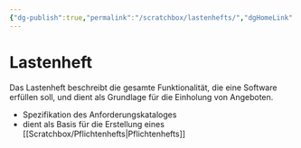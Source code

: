 ```yaml
---
{"dg-publish":true,"permalink":"/scratchbox/lastenhefts/","dgHomeLink":true,"dgPassFrontmatter":false}
---
```


# Lastenheft 

Das Lastenheft beschreibt die gesamte Funktionalität, die eine Software erfüllen soll, und dient als Grundlage für die Einholung von Angeboten.

- Spezifikation des Anforderungskataloges
- dient als Basis für die Erstellung eines [[Scratchbox/Pflichtenhefts|Pflichtenhefts]]